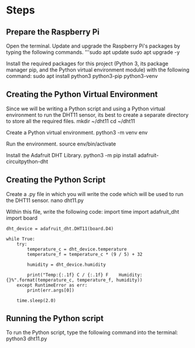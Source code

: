 # Steps 
## Prepare the Raspberry Pi
Open the terminal. Update and upgrade the Raspberry Pi's packages by typing the following commands.
'''sudo apt update
    sudo apt upgrade -y

Install the required packages for this project (Python 3, its package manager pip, and the Python virtual environment module) with the following command:
    sudo apt install python3 python3-pip python3-venv

## Creating the Python Virtual Environment
Since we will be writing a Python script and using a Python virtual environment to run the DHT11 sensor, its best to create a separate directory to store all the required files.
    mkdir ~/dht11
    cd ~/dht11

Create a Python virtual environment.
    python3 -m venv env

Run the environment.
    source env/bin/activate

Install the Adafruit DHT Library.
    python3 -m pip install adafruit-circuitpython-dht

## Creating the Python Script
Create a .py file in which you will write the code which will be used to run the DHT11 sensor.
    nano dht11.py

Within this file, write the following code:
    import time
    import adafruit_dht
    import board
    
    dht_device = adafruit_dht.DHT11(board.D4)
    
    while True:
        try:
            temperature_c = dht_device.temperature
            temperature_f = temperature_c * (9 / 5) + 32
    
            humidity = dht_device.humidity
    
            print("Temp:{:.1f} C / {:.1f} F    Humidity: {}%".format(temperature_c, temperature_f, humidity))
        except RuntimeError as err:
            print(err.args[0])
    
        time.sleep(2.0)

## Running the Python script
To run the Python script, type the following command into the terminal:
    python3 dht11.py

            
